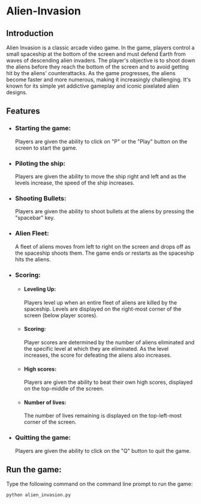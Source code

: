 # Alien-Invasion

## Introduction
Alien Invasion is a classic arcade video game. In the game, players control a small spaceship at the bottom of the screen and must defend Earth from waves of descending alien invaders. The player's objective is to shoot down the aliens before they reach the bottom of the screen and to avoid getting hit by the aliens' counterattacks. As the game progresses, the aliens become faster and more numerous, making it increasingly challenging. It's known for its simple yet addictive gameplay and iconic pixelated alien designs.

## Features
- ### Starting the game:
  Players are given the ability to click on "P" or the "Play" button on the screen to start the game.

- ### Piloting the ship: 
  Players are given the ability to move the ship right and left and as the levels increase, the speed of the ship increases.

- ### Shooting Bullets:
  Players are given the ability to shoot bullets at the aliens by pressing the "spacebar" key.

- ### Alien Fleet:
  A fleet of aliens moves from left to right on the screen and drops off as the spaceship shoots them. The game ends or restarts as the spaceship hits the aliens.

- ### Scoring:
  - #### Leveling Up:
    Players level up when an entire fleet of aliens are killed by the spaceship. Levels are displayed on the right-most corner of the screen (below player scores).

  - #### Scoring:
    Player scores are determined by the number of aliens eliminated and the specific level at which they are eliminated. As the level increases, the score for defeating the aliens also increases.

  - #### High scores:
    Players are given the ability to beat their own high scores, displayed on the top-middle of the screen.

  - #### Number of lives:
    The number of lives remaining is displayed on the top-left-most corner of the screen.

- ### Quitting the game:
  Players are given the ability to click on the "Q" button to quit the game.

## Run the game:
Type the following command on the command line prompt to run the game:

    python alien_invasion.py
